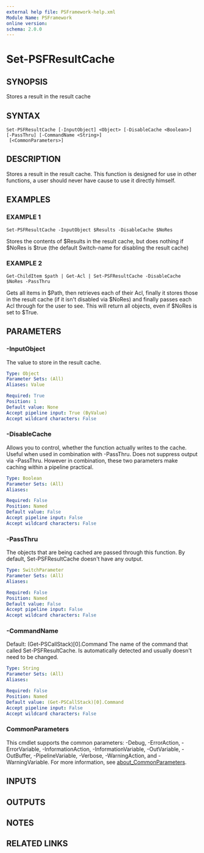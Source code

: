 ```yaml
---
external help file: PSFramework-help.xml
Module Name: PSFramework
online version:
schema: 2.0.0
---
```


# Set-PSFResultCache

## SYNOPSIS
Stores a result in the result cache

## SYNTAX

```
Set-PSFResultCache [-InputObject] <Object> [-DisableCache <Boolean>] [-PassThru] [-CommandName <String>]
 [<CommonParameters>]
```

## DESCRIPTION
Stores a result in the result cache.
This function is designed for use in other functions, a user should never have cause to use it directly himself.

## EXAMPLES

### EXAMPLE 1
```
Set-PSFResultCache -InputObject $Results -DisableCache $NoRes
```

Stores the contents of $Results in the result cache, but does nothing if $NoRes is $true (the default Switch-name for disabling the result cache)

### EXAMPLE 2
```
Get-ChildItem $path | Get-Acl | Set-PSFResultCache -DisableCache $NoRes -PassThru
```

Gets all items in $Path, then retrieves each of their Acl, finally it stores those in the result cache (if it isn't disabled via $NoRes) and finally passes each Acl through for the user to see.
This will return all objects, even if $NoRes is set to $True.

## PARAMETERS

### -InputObject
The value to store in the result cache.

```yaml
Type: Object
Parameter Sets: (All)
Aliases: Value

Required: True
Position: 1
Default value: None
Accept pipeline input: True (ByValue)
Accept wildcard characters: False
```

### -DisableCache
Allows you to control, whether the function actually writes to the cache.
Useful when used in combination with -PassThru.
Does not suppress output via -PassThru.
However in combination, these two parameters make caching within a pipeline practical.

```yaml
Type: Boolean
Parameter Sets: (All)
Aliases:

Required: False
Position: Named
Default value: False
Accept pipeline input: False
Accept wildcard characters: False
```

### -PassThru
The objects that are being cached are passed through this function.
By default, Set-PSFResultCache doesn't have any output.

```yaml
Type: SwitchParameter
Parameter Sets: (All)
Aliases:

Required: False
Position: Named
Default value: False
Accept pipeline input: False
Accept wildcard characters: False
```

### -CommandName
Default: (Get-PSCallStack)\[0\].Command
The name of the command that called Set-PSFResultCache.
Is automatically detected and usually doesn't need to be changed.

```yaml
Type: String
Parameter Sets: (All)
Aliases:

Required: False
Position: Named
Default value: (Get-PSCallStack)[0].Command
Accept pipeline input: False
Accept wildcard characters: False
```

### CommonParameters
This cmdlet supports the common parameters: -Debug, -ErrorAction, -ErrorVariable, -InformationAction, -InformationVariable, -OutVariable, -OutBuffer, -PipelineVariable, -Verbose, -WarningAction, and -WarningVariable. For more information, see [about_CommonParameters](http://go.microsoft.com/fwlink/?LinkID=113216).

## INPUTS

## OUTPUTS

## NOTES

## RELATED LINKS
